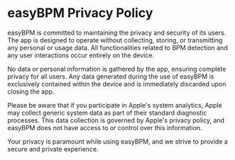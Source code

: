 # easyBPM Privacy Policy
easyBPM is committed to maintaining the privacy and security of its users. The app is designed to operate without collecting, storing, or transmitting any personal or usage data. All functionalities related to BPM detection and any user interactions occur entirely on the device.

No data or personal information is gathered by the app, ensuring complete privacy for all users. Any data generated during the use of easyBPM is exclusively contained within the device and is immediately discarded upon closing the app.

Please be aware that if you participate in Apple's system analytics, Apple may collect generic system data as part of their standard diagnostic processes. This data collection is governed by Apple's privacy policy, and easyBPM does not have access to or control over this information.

Your privacy is paramount while using easyBPM, and we strive to provide a secure and private experience.
